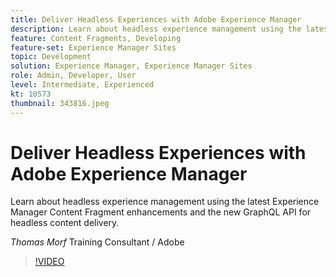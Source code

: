```yaml
---
title: Deliver Headless Experiences with Adobe Experience Manager
description: Learn about headless experience management using the latest Experience Manager Content Fragment enhancements and the new GraphQL API for headless content delivery.
feature: Content Fragments, Developing
feature-set: Experience Manager Sites
topic: Development
solution: Experience Manager, Experience Manager Sites
role: Admin, Developer, User
level: Intermediate, Experienced
kt: 10573
thumbnail: 343816.jpeg
---
```

# Deliver Headless Experiences with Adobe Experience Manager

Learn about headless experience management using the latest Experience Manager Content Fragment enhancements and the new GraphQL API for headless content delivery.

*Thomas Morf* Training Consultant / Adobe

>[!VIDEO](https://video.tv.adobe.com/v/343816/?quality=12&learn=on)
